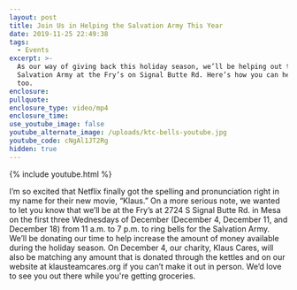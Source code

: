 ```yaml
---
layout: post
title: Join Us in Helping the Salvation Army This Year
date: 2019-11-25 22:49:38
tags:
  - Events
excerpt: >-
  As our way of giving back this holiday season, we’ll be helping out the
  Salvation Army at the Fry’s on Signal Butte Rd. Here’s how you can help out,
  too.
enclosure:
pullquote:
enclosure_type: video/mp4
enclosure_time:
use_youtube_image: false
youtube_alternate_image: /uploads/ktc-bells-youtube.jpg
youtube_code: cNgAl1JT2Rg
hidden: true
---
```


{% include youtube.html %}

I’m so excited that Netflix finally got the spelling and pronunciation right in my name for their new movie, “Klaus.” On a more serious note, we wanted to let you know that we’ll be at the Fry’s at 2724 S Signal Butte Rd. in Mesa on the first three Wednesdays of December (December 4, December 11, and December 18) from 11 a.m. to 7 p.m. to ring bells for the Salvation Army. We’ll be donating our time to help increase the amount of money available during the holiday season. On December 4, our charity, Klaus Cares, will also be matching any amount that is donated through the kettles and on our website at klausteamcares.org if you can’t make it out in person. We’d love to see you out there while you're getting groceries.